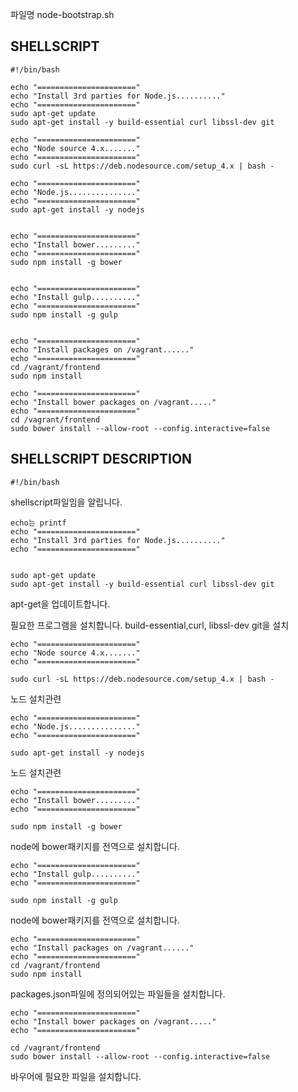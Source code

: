 파일명 node-bootstrap.sh

SHELLSCRIPT
-----------
    #!/bin/bash

    echo "======================"
    echo "Install 3rd parties for Node.js.........."
    echo "======================"
    sudo apt-get update
    sudo apt-get install -y build-essential curl libssl-dev git

    echo "======================"
    echo "Node source 4.x......."
    echo "======================"
    sudo curl -sL https://deb.nodesource.com/setup_4.x | bash -

    echo "======================"
    echo "Node.js..............."
    echo "======================"
    sudo apt-get install -y nodejs


    echo "======================"
    echo "Install bower........."
    echo "======================"
    sudo npm install -g bower


    echo "======================"
    echo "Install gulp.........."
    echo "======================"
    sudo npm install -g gulp


    echo "======================"
    echo "Install packages on /vagrant......"
    echo "======================"
    cd /vagrant/frontend
    sudo npm install

    echo "======================"
    echo "Install bower packages on /vagrant....."
    echo "======================"
    cd /vagrant/frontend
    sudo bower install --allow-root --config.interactive=false


SHELLSCRIPT DESCRIPTION
-------



    #!/bin/bash

shellscript파일임을 알립니다.

    echo는 printf
    echo "======================"
    echo "Install 3rd parties for Node.js.........."
    echo "======================"


    sudo apt-get update
    sudo apt-get install -y build-essential curl libssl-dev git

apt-get을 업데이트합니다.

필요한 프로그램을 설치합니다. build-essential,curl, libssl-dev git을 설치

    echo "======================"
    echo "Node source 4.x......."
    echo "======================"

    sudo curl -sL https://deb.nodesource.com/setup_4.x | bash -

노드 설치관련

    echo "======================"
    echo "Node.js..............."
    echo "======================"

    sudo apt-get install -y nodejs

노드 설치관련

    echo "======================"
    echo "Install bower........."
    echo "======================"

    sudo npm install -g bower

node에 bower패키지를 전역으로 설치합니다.


    echo "======================"
    echo "Install gulp.........."
    echo "======================"

    sudo npm install -g gulp

node에 bower패키지를 전역으로 설치합니다.

    echo "======================"
    echo "Install packages on /vagrant......"
    echo "======================"
    cd /vagrant/frontend
    sudo npm install

packages.json파일에 정의되어있는 파일들을 설치합니다.

    echo "======================"
    echo "Install bower packages on /vagrant....."
    echo "======================"

    cd /vagrant/frontend
    sudo bower install --allow-root --config.interactive=false

바우어에 필요한 파일을 설치합니다.
